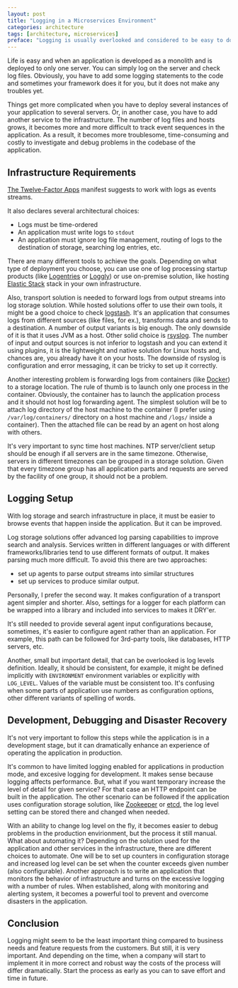 ```yaml
---
layout: post
title: "Logging in a Microservices Environment"
categories: architecture
tags: [architecture, microservices]
preface: "Logging is usually overlooked and considered to be easy to do. But it can become complicated when scaled up and especially in a multi-language environment. Here is my vision of the approach to do it right."
---
```


Life is easy and when an application is developed as a monolith and is deployed to only one server. You can simply log on the server and check log files. Obviously, you have to add some logging statements to the code and sometimes your framework does it for you, but it does not make any troubles yet.

Things get more complicated when you have to deploy several instances of your application to several servers. Or, in another case, you have to add another service to the infrastructure. The number of log files and hosts grows, it becomes more and more difficult to track event sequences in the application. As a result, it becomes more troublesome, time-consuming and costly to investigate and debug problems in the codebase of the application.

## Infrastructure Requirements

[The Twelve-Factor Apps](https://12factor.net) manifest suggests to work with logs as events streams.

It also declares several architectural choices:
- Logs must be time-ordered
- An application must write logs to `stdout`
- An application must ignore log file management, routing of logs to the destination of storage, searching log entries, etc.

There are many different tools to achieve the goals. Depending on what type of deployment you choose, you can use one of log processing startup products (like [Logentries](https://logentries.com/) or [Loggly](https://www.loggly.com/)) or use on-premise solution, like hosting [Elastic Stack](https://www.elastic.co/products) stack in your own infrastructure.

Also, transport solution is needed to forward logs from output streams into log storage solution. While hosted solutions offer to use their own tools, it might be a good choice to check [logstash](https://www.elastic.co/products/logstash). It's an application that consumes logs from different sources (like files, for ex.), transforms data and sends to a destination. A number of output variants is big enough. The only downside of it is that it uses JVM as a host. Other solid choice is [rsyslog](http://www.rsyslog.com/). The number of input and output sources is not inferior to logstash and you can extend it using plugins, it is the lightweight and native solution for Linux hosts and, chances are, you already have it on your hosts. The downside of rsyslog is configuration and error messaging, it can be tricky to set up it correctly.

Another interesting problem is forwarding logs from containers (like [Docker](https://www.docker.com/)) to a storage location. The rule of thumb is to launch only one process in the container. Obviously, the container has to launch the application process and it should not host log forwarding agent. The simplest solution will be to attach log directory of the host machine to the container (I prefer using `/var/log/containers/` directory on a host machine and `/logs/` inside a container). Then the attached file can be read by an agent on host along with others.

It's very important to sync time host machines. NTP server/client setup should be enough if all servers are in the same timezone. Otherwise, servers in different timezones can be grouped in a storage solution. Given that every timezone group has all application parts and requests are served by the facility of one group, it should not be a problem.

## Logging Setup

With log storage and search infrastructure in place, it must be easier to browse events that happen inside the application. But it can be improved.

Log storage solutions offer advanced log parsing capabilities to improve search and analysis. Services written in different languages or with different frameworks/libraries tend to use different formats of output. It makes parsing much more difficult. To avoid this there are two approaches:
- set up agents to parse output streams into similar structures
- set up services to produce similar output.

Personally, I prefer the second way. It makes configuration of a transport agent simpler and shorter. Also, settings for a logger for each platform can be wrapped into a library and included into services to makes it DRY'er.

It's still needed to provide several agent input configurations because, sometimes, it's easier to configure agent rather than an application. For example, this path can be followed for 3rd-party tools, like databases, HTTP servers, etc.

Another, small but important detail, that can be overlooked is log levels definition. Ideally, it should be consistent, for example, it might be defined implicitly with `ENVIRONMENT` environment variables or explicitly with `LOG_LEVEL`. Values of the variable must be consistent too. It's confusing when some parts of application use numbers as configuration options, other different variants of spelling of words.

## Development, Debugging and Disaster Recovery

It's not very important to follow this steps while the application is in a development stage, but it can dramatically enhance an experience of operating the application in production.

It's common to have limited logging enabled for applications in production mode, and excesive logging for development. It makes sense because logging affects performance. But, what if you want temporary increase the level of detail for given service? For that case an HTTP endpoint can be built in the application. The other scenario can be followed if the application uses configuration storage solution, like [Zookeeper](https://zookeeper.apache.org/) or [etcd](https://coreos.com/etcd/), the log level setting can be stored there and changed when needed.

With an ability to change log level on the fly, it becomes easier to debug problems in the production envirionment, but the process it still manual. What about automating it? Depending on the solution used for the application and other services in the infrastructure, there are different choices to automate. One will be to set up counters in configuration storage and increased log level can be set when the counter exceeds given number (also configurable). Another approach is to write an application that monitors the behavior of infrastructure and turns on the excessive logging with a number of rules. When established, along with monitoring and alerting system, it becomes a powerful tool to prevent and overcome disasters in the application.

## Conclusion

Logging might seem to be the least important thing compared to business needs and feature requests from the customers. But still, it is very important. And depending on the time, when a company will start to implement it in more correct and robust way the costs of the process will differ dramatically. Start the process as early as you can to save effort and time in future.
